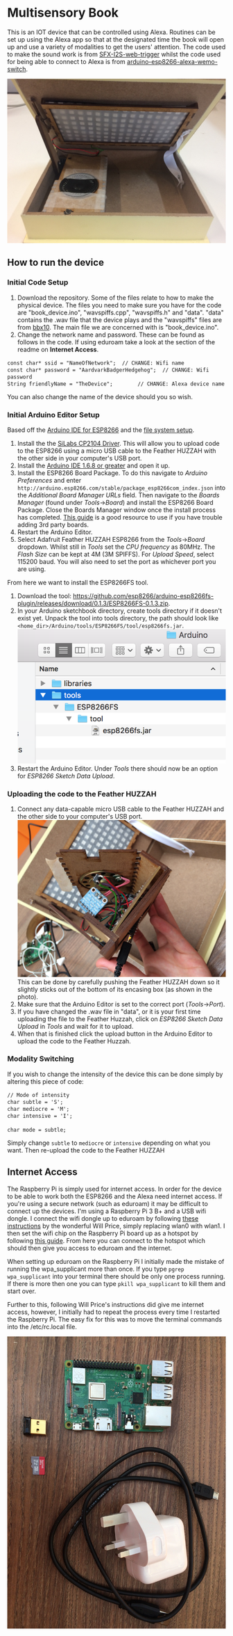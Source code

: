 # Multisensory Book

This is an IOT device that can be controlled using Alexa. Routines can be set up using the Alexa app so that at the designated
time the book will open up and use a variety of modalities to get the users' attention. The code used to make the sound work is 
from [SFX-I2S-web-trigger](https://github.com/bbx10/SFX-I2S-web-trigger) whilst the code used for being able to connect to
Alexa is from [arduino-esp8266-alexa-wemo-switch](https://github.com/kakopappa/arduino-esp8266-alexa-wemo-switch).

![alt text](https://github.com/RaeJ/HabitFormationDevice/blob/master/photos/open_book1.jpg "Multisensory Book")



## How to run the device
### Initial Code Setup
1. Download the repository. Some of the files relate to how to make the physical device. The files you need to make sure you have for the code are "book_device.ino", "wavspiffs.cpp", "wavspiffs.h" and "data". "data" contains the .wav file that the device plays and the "wavspiffs" files are from [bbx10](https://github.com/bbx10/SFX-I2S-web-trigger). The main file we are concerned with is "book_device.ino".
2. Change the network name and password. These can be found as follows in the code. If using eduroam take a look at the section of the readme on **Internet Access**.
```
const char* ssid = "NameOfNetwork";  // CHANGE: Wifi name
const char* password = "AardvarkBadgerHedgehog";  // CHANGE: Wifi password 
String friendlyName = "TheDevice";        // CHANGE: Alexa device name
```
You can also change the name of the device should you so wish.

### Initial Arduino Editor Setup
Based off the [Arduino IDE for ESP8266](https://learn.adafruit.com/adafruit-feather-huzzah-esp8266/using-arduino-ide) and the [file system setup](http://esp8266.github.io/Arduino/versions/2.0.0/doc/filesystem.html).

1. Install the the [SiLabs CP2104 Driver](https://www.silabs.com/products/development-tools/software/usb-to-uart-bridge-vcp-drivers). This will allow you to upload code to the ESP8266 using a micro USB cable to the Feather HUZZAH with the other side in your computer's USB port.
2. Install the [Arduino IDE 1.6.8 or greater](https://www.arduino.cc/en/Main/Software) and open it up.
3. Install the ESP8266 Board Package. To do this navigate to *Arduino* *Preferences* and enter `http://arduino.esp8266.com/stable/package_esp8266com_index.json` into the *Additional Board Manager URLs* field. Then navigate to the *Boards Manager* (found under *Tools*->*Board*) and install the ESP8266 Board Package. Close the Boards Manager window once the install process has completed. [This guide](https://learn.adafruit.com/add-boards-arduino-v164) is a good resource to use if you have trouble adding 3rd party boards.
4. Restart the Arduino Editor.
5. Select Adafruit Feather HUZZAH ESP8266  from the *Tools*->*Board* dropdown. Whilst still in *Tools* set the *CPU frequency* as 80MHz. The *Flash Size* can be kept at 4M (3M SPIFFS). For *Upload Speed*, select 115200 baud. You will also need to set the port as whichever port you are using.

From here we want to install the ESP8266FS tool.
1. Download the tool: https://github.com/esp8266/arduino-esp8266fs-plugin/releases/download/0.1.3/ESP8266FS-0.1.3.zip.
2. In your Arduino sketchbook directory, create tools directory if it doesn't exist yet. Unpack the tool into tools directory, the path should look like `<home_dir>/Arduino/tools/ESP8266FS/tool/esp8266fs.jar`. ![alt text](https://github.com/RaeJ/HabitFormationDevice/blob/master/photos/file_layout.png "File layout")
3. Restart the Arduino Editor. Under *Tools* there should now be an option for *ESP8266 Sketch Data Upload*.

### Uploading the code to the Feather HUZZAH
1. Connect any data-capable micro USB cable to the Feather HUZZAH and the other side to your computer's USB port. ![alt text](https://github.com/RaeJ/HabitFormationDevice/blob/master/photos/huzzah_access.jpg "Accessing the Feather HUZZAH") This can be done by carefully pushing the Feather HUZZAH down so it slightly sticks out of the bottom of its encasing box (as shown in the photo).
2. Make sure that the Arduino Editor is set to the correct port (*Tools*->*Port*).
3. If you have changed the .wav file in "data", or it is your first time uploading the file to the Feather Huzzah, click on *ESP8266 Sketch Data Upload* in *Tools* and wait for it to upload.
4. When that is finished click the upload button in the Arduino Editor to upload the code to the Feather Huzzah.


### Modality Switching
If you wish to change the intensity of the device this can be done simply by altering this piece of code:
```
// Mode of intensity
char subtle = 'S';
char mediocre = 'M';
char intensive = 'I';

char mode = subtle;
```
Simply change `subtle` to `mediocre` or `intensive` depending on what you want. Then re-upload the code to the Feather HUZZAH


## Internet Access
The Raspberry Pi is simply used for internet access. In order for the device to be able to work both the ESP8266 and the Alexa need internet access. If you're using a secure network (such as eduroam) it may be difficult to connect up the devices. I'm using a Raspberry Pi 3 B+ and a USB wifi dongle. I connect the wifi dongle up to eduroam by following [these instructions](https://www.willprice.org/2014/03/17/eduroam-on-the-raspberry-pi.html) by the wonderful Will Price, simply replacing wlan0 with wlan1. I then set the wifi chip on the Raspberry Pi board up as a hotspot by following [this guide](https://www.raspberrypi.org/documentation/configuration/wireless/access-point.md). From here you can connect to the hotspot which should then give you access to eduroam and the internet.

When setting up eduroam on the Raspberry Pi I initially made the mistake of running the wpa_supplicant more than once. If you type `pgrep wpa_supplicant` into your terminal there should be only one process running. If there is more then one you can type `pkill wpa_supplicant` to kill them and start over.

Further to this, following Will Price's instructions did give me internet access, however, I initially had to repeat the process every time I restarted the Raspberry Pi. The easy fix for this was to move the terminal commands into the /etc/rc.local file.

![alt text](https://github.com/RaeJ/HabitFormationDevice/blob/master/photos/eduroam_access.jpg "Eduroam access kit")
